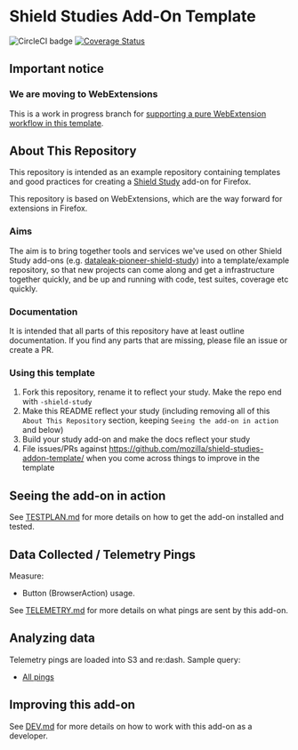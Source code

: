 # Shield Studies Add-On Template

![CircleCI badge](https://img.shields.io/circleci/project/github/mozilla/shield-studies-addon-template/master.svg?label=CircleCI)
[![Coverage Status](https://coveralls.io/repos/github/mozilla/shield-studies-addon-template/badge.svg)](https://coveralls.io/github/mozilla/shield-studies-addon-template)

## Important notice

### We are moving to WebExtensions

This is a work in progress branch for [supporting a pure WebExtension workflow in this template](https://github.com/mozilla/shield-studies-addon-template/issues/53).

## About This Repository

This repository is intended as an example repository containing templates and good
practices for creating a [Shield Study](https://wiki.mozilla.org/Firefox/Shield/Shield_Studies) add-on for Firefox.

This repository is based on WebExtensions, which are the way forward for extensions in Firefox.

### Aims

The aim is to bring together tools and services we've used on other Shield Study add-ons
(e.g. [dataleak-pioneer-shield-study](https://github.com/motin/dataleak-pioneer-shield-study)) into a template/example repository, so that new projects can come
along and get a infrastructure together quickly, and be up and running with code,
test suites, coverage etc quickly.

### Documentation

It is intended that all parts of this repository have at least outline
documentation. If you find any parts that are missing, please file an issue or
create a PR.

### Using this template

1. Fork this repository, rename it to reflect your study. Make the repo end with `-shield-study`
2. Make this README reflect your study (including removing all of this `About This Repository` section, keeping `Seeing the add-on in action` and below)
3. Build your study add-on and make the docs reflect your study
4. File issues/PRs against https://github.com/mozilla/shield-studies-addon-template/ when you come across things to improve in the template

## Seeing the add-on in action

See [TESTPLAN.md](./docs/TESTPLAN.md) for more details on how to get the add-on installed and tested.

## Data Collected / Telemetry Pings

Measure:

* Button (BrowserAction) usage.

See [TELEMETRY.md](./docs/TELEMETRY.md) for more details on what pings are sent by this add-on.

## Analyzing data

Telemetry pings are loaded into S3 and re:dash. Sample query:

* [All pings](https://sql.telemetry.mozilla.org/queries/{#your-id}/source#table)

## Improving this add-on

See [DEV.md](./docs/DEV.md) for more details on how to work with this add-on as a developer.
